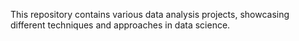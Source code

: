 This repository contains various data analysis projects, showcasing different techniques and approaches in data science.
